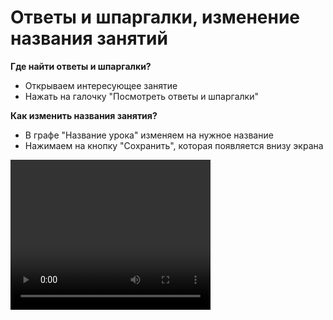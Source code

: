 # Ответы и шпаргалки, изменение названия занятий


**Где найти ответы и шпаргалки?**
- Открываем интересующее занятие
- Нажать на галочку "Посмотреть ответы и шпаргалки"

**Как изменить названия занятия?**
- В графе "Название урока" изменяем на нужное название
- Нажимаем на кнопку "Сохранить", которая появляется внизу экрана


<video width="320" height="240" controls=true src="https://s3-eu-west-1.amazonaws.com/edu-prod/video/help_videos/4.mp4" type="video/mp4" />
